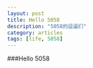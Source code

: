 ```yaml
---
layout: post
title: Hello 5058
description: "5058的逗逼们"
category: articles
tags: [life, 5058]
---
```


###Hello 5058
